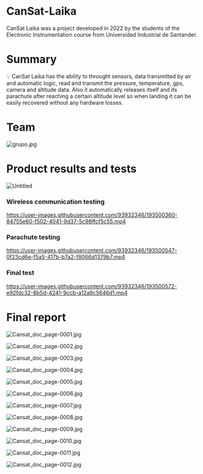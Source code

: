 # CanSat-Laika

CanSat Laika was a project developed in 2022 by the students of the Electronic Instrumentation course from Universidad Industrial de Santander. 

# Summary

<aside>
💡 CanSat Laika has the ability to throught sensors, data transmitted by air and automatic logic, read and transmit the pressure, temperature, gps, camera and altitude data. Also it automatically releases itself and its parachute after reaching a certain altitude level so when landing it can be easily recovered without any hardware losses.

</aside>

# Team

![grupo.jpg](CanSat%20Laika%206cb80310e28341019a367c275f05b8e9/grupo.jpg)

# Product results and tests

![Untitled](CanSat%20Laika%206cb80310e28341019a367c275f05b8e9/Untitled.png)

### Wireless communication testing

https://user-images.githubusercontent.com/93932346/193500360-84755e60-f502-4041-9d37-5c98ffcf5c55.mp4



### Parachute testing



https://user-images.githubusercontent.com/93932346/193500547-0f23cd6e-f5a5-417b-b7a2-f8066d1379b7.mp4



### Final test


https://user-images.githubusercontent.com/93932346/193500572-e92fdc32-8b5d-4241-9ccb-a12a9c5646d1.mp4



# Final report

![Cansat_doc_page-0001.jpg](CanSat%20Laika%206cb80310e28341019a367c275f05b8e9/Cansat_doc_page-0001.jpg)

![Cansat_doc_page-0002.jpg](CanSat%20Laika%206cb80310e28341019a367c275f05b8e9/Cansat_doc_page-0002.jpg)

![Cansat_doc_page-0003.jpg](CanSat%20Laika%206cb80310e28341019a367c275f05b8e9/Cansat_doc_page-0003.jpg)

![Cansat_doc_page-0004.jpg](CanSat%20Laika%206cb80310e28341019a367c275f05b8e9/Cansat_doc_page-0004.jpg)

![Cansat_doc_page-0005.jpg](CanSat%20Laika%206cb80310e28341019a367c275f05b8e9/Cansat_doc_page-0005.jpg)

![Cansat_doc_page-0006.jpg](CanSat%20Laika%206cb80310e28341019a367c275f05b8e9/Cansat_doc_page-0006.jpg)

![Cansat_doc_page-0007.jpg](CanSat%20Laika%206cb80310e28341019a367c275f05b8e9/Cansat_doc_page-0007.jpg)

![Cansat_doc_page-0008.jpg](CanSat%20Laika%206cb80310e28341019a367c275f05b8e9/Cansat_doc_page-0008.jpg)

![Cansat_doc_page-0009.jpg](CanSat%20Laika%206cb80310e28341019a367c275f05b8e9/Cansat_doc_page-0009.jpg)

![Cansat_doc_page-0010.jpg](CanSat%20Laika%206cb80310e28341019a367c275f05b8e9/Cansat_doc_page-0010.jpg)

![Cansat_doc_page-0011.jpg](CanSat%20Laika%206cb80310e28341019a367c275f05b8e9/Cansat_doc_page-0011.jpg)

![Cansat_doc_page-0012.jpg](CanSat%20Laika%206cb80310e28341019a367c275f05b8e9/Cansat_doc_page-0012.jpg)

